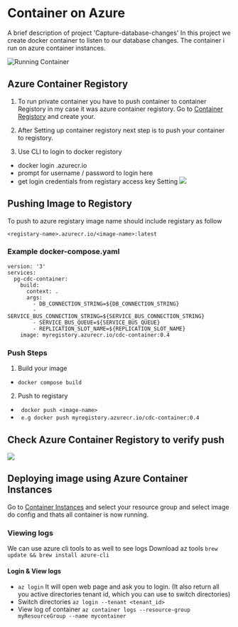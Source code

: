 
# Container on Azure

A brief description of project 'Capture-database-changes' In this project we create docker container to listen to our database changes.
The container i run on azure container instances.




![Running Container](https://i.ibb.co/d2KBykS/Screenshot-2022-04-28-at-11-20-02-AM.png)

## Azure Container Registory

1) To run private container you have to push container to container Registory in my case it was azure container registory.
Go to [Container Registory](https://portal.azure.com/#blade/HubsExtension/BrowseResource/resourceType/Microsoft.ContainerRegistry%2Fregistries) and create your.

2) After Setting up container registory next step is to push your container to registory.
3) Use CLI to login to docker registory
- docker login <registary-name>.azurecr.io
- prompt for username / password to login here
- get login credentials from registary access key Setting
![](https://i.ibb.co/w62Y0zJ/Screenshot-2022-04-28-at-11-27-03-AM.png) 

## Pushing Image to Registory
To push to azure registary image name should include registary as follow
```
<registary-name>.azurecr.io/<image-name>:latest
```

### Example docker-compose.yaml
```
version: '3'
services:
  pg-cdc-container:
    build: 
      context: .
      args:
        - DB_CONNECTION_STRING=${DB_CONNECTION_STRING}
        - SERVICE_BUS_CONNECTION_STRING=${SERVICE_BUS_CONNECTION_STRING}
        - SERVICE_BUS_QUEUE=${SERVICE_BUS_QUEUE}
        - REPLICATION_SLOT_NAME=${REPLICATION_SLOT_NAME}
    image: myregistory.azurecr.io/cdc-container:0.4
```

### Push Steps
1) Build your image
- ``` docker compose build ```
2) Push to registary
- ``` docker push <image-name>```
- ``` e.g docker push myregistory.azurecr.io/cdc-container:0.4```


## Check Azure Container Registory to verify push
![](https://i.ibb.co/h1gZ8yB/Screenshot-2022-04-28-at-11-38-12-AM.png)


## Deploying image using Azure Container Instances
Go to [Container Instances](https://portal.azure.com/#blade/HubsExtension/BrowseResource/resourceType/Microsoft.ContainerInstance%2FcontainerGroups) and select your resource group and select image do config and thats all 
container is now running.

### Viewing logs
We can use azure cli tools to as well to see logs
Download az tools ```brew update && brew install azure-cli```
#### Login & View logs
- ``` az login ``` It will open web page and ask you to login. (It also return all you active directories tenant id, which you can use to switch directories)
- Switch directories ```az login --tenant <tenant_id>```
- View log of container ```az container logs --resource-group myResourceGroup --name mycontainer```
